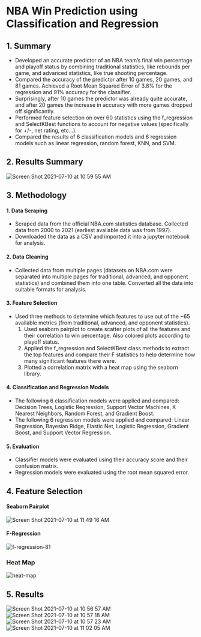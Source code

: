 # NBA Win Prediction using Classification and Regression

## 1. Summary
- Developed an accurate predictor of an NBA team’s final win percentage and playoff status by combining traditional statistics, like rebounds per game, and advanced statistics, like true shooting percentage. 
- Compared the accuracy of the predictor after 10 games, 20 games, and 81 games. Achieved a Root Mean Squared Error of 3.8% for the regression and 91% accuracy for the classifier. 
- Surprisingly, after 10 games the predictor was already quite accurate, and after 20 games the increase in accuracy with more games dropped off significantly.
- Performed feature selection on over 60 statistics using the f_regression and SelectKBest functions to account for negative values (specifically for +/-, net rating, etc...).
- Compared the results of 6 classification models and 6 regression models such as linear regression, random forest, KNN, and SVM. 

## 2. Results Summary
![Screen Shot 2021-07-10 at 10 59 55 AM](https://user-images.githubusercontent.com/62133678/125149837-f8fdce80-e16d-11eb-956f-8a2765961b54.png)

## 3. Methodology
  #### 1. Data Scraping
  - Scraped data from the official NBA.com statistics database. Collected data from 2000 to 2021 (earliest available data was from 1997). 
  - Downloaded the data as a CSV and imported it into a jupyter notebook for analysis. 
  #### 2. Data Cleaning
  - Collected data from multiple pages (datasets on NBA.com were separated into multiple pages for traditional, advanced, and opponent statistics) and combined them into one table. Converted all the data into suitable formats for analysis. 
  #### 3. Feature Selection
  - Used three methods to determine which features to use out of the ~65 available metrics (from traditional, advanced, and opponent statistics).
    1. Used seaborn pairplot to create scatter plots of all the features and their correlation to win percentage. Also colored plots according to playoff status. 
    2. Applied the f_regression and SelectKBest class methods to extract the top features and compare their F statistics to help determine how many significant       features there were. 
    3. Plotted a correlation matrix with a heat map using the seaborn library. 
  #### 4. Classification and Regression Models
  - The following 6 classification models were applied and compared: Decision Trees, Logistic Regression, Support Vector Machines, K Nearest Neighbors, Random Forest, and Gradient Boost. 
  - The following 6 regression models were applied and compared: Linear Regression, Bayesian Ridge, Elastic Net, Logistic Regression, Gradient Boost, and Support Vector Regression. 
  #### 5. Evaluation
  - Classifier models were evaluated using their accuracy score and their confusion matrix. 
  - Regression models were evaluated using the root mean squared error. 

## 4. Feature Selection
#### Seaborn Pairplot
![Screen Shot 2021-07-10 at 11 49 16 AM](https://user-images.githubusercontent.com/62133678/125150769-efc43000-e174-11eb-91e1-a40b630c9f22.png)

#### F-Regression
![f-regression-81](https://user-images.githubusercontent.com/62133678/125149961-d91ada80-e16e-11eb-809b-caa2c9a251aa.png)

### Heat Map
![heat-map](https://user-images.githubusercontent.com/62133678/125149968-dddf8e80-e16e-11eb-9f0c-da46ba1f7f3c.png)


## 5. Results
![Screen Shot 2021-07-10 at 10 56 57 AM](https://user-images.githubusercontent.com/62133678/125149782-8f7dc000-e16d-11eb-8c6d-5f31108262e9.png)
![Screen Shot 2021-07-10 at 10 57 18 AM](https://user-images.githubusercontent.com/62133678/125149785-99072800-e16d-11eb-90a5-c09d283e6839.png)
![Screen Shot 2021-07-10 at 10 57 23 AM](https://user-images.githubusercontent.com/62133678/125149787-9c021880-e16d-11eb-859a-93e4e5a07d50.png)
![Screen Shot 2021-07-10 at 11 02 05 AM](https://user-images.githubusercontent.com/62133678/125149880-4712d200-e16e-11eb-874a-0affe46cf4d3.png)
